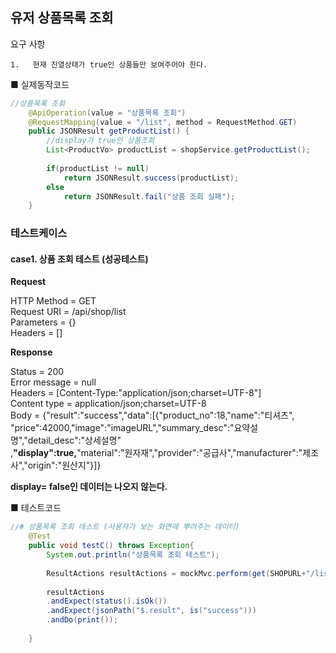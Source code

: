 ## 유저 상품목록 조회

 요구 사항

	1.   현재 진열상태가 true인 상품들만 보여주어야 한다.



■ 실제동작코드 

```java
//상품목록 조회
	@ApiOperation(value = "상품목록 조회")
	@RequestMapping(value = "/list", method = RequestMethod.GET)
	public JSONResult getProductList() {
		//display가 true인 상품조회
		List<ProductVo> productList = shopService.getProductList();
		
		if(productList != null)
			return JSONResult.success(productList);
		else
			return JSONResult.fail("상품 조회 실패");
	}
```



### 테스트케이스

#### case1. 상품 조회 테스트 (성공테스트)

**Request**

 HTTP Method = GET<br>
      Request URI = /api/shop/list<br>
       Parameters = {}<br>
          Headers = []

**Response**

  Status = 200<br>
    Error message = null<br>
          Headers = [Content-Type:"application/json;charset=UTF-8"]<br>
     Content type = application/json;charset=UTF-8<br>
             Body = {"result":"success","data":[{"product_no":18,"name":"티셔츠",<br>"price":42000,"image":"imageURL","summary_desc":"요약설명","detail_desc":"상세설명"<br>,**"display":true,**"material":"원자재","provider":"공급사","manufacturer":"제조사","origin":"원산지"}]}

**display= false인 데이터는 나오지 않는다.**



■  테스트코드

```java
//# 상품목록 조회 테스트 (사용자가 보는 화면에 뿌려주는 데이터)
	@Test
	public void testC() throws Exception{
		System.out.println("상품목록 조회 테스트");
		
		ResultActions resultActions = mockMvc.perform(get(SHOPURL+"/list"));
		
		resultActions
		.andExpect(status().isOk())
		.andExpect(jsonPath("$.result", is("success")))
		.andDo(print());
		
	}
```



